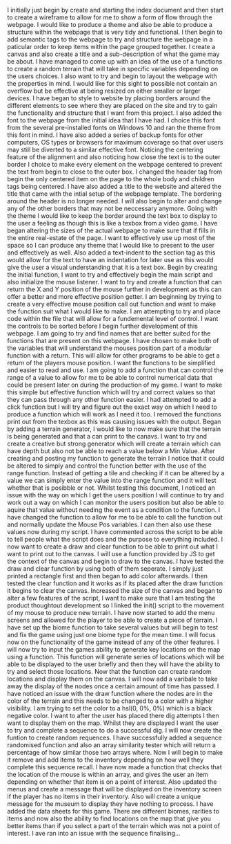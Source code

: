 I initially just begin by create and starting the index document and then start to create a wireframe to allow for me to show a form of flow through the webpage. I would like to produce a theme and also be able to produce a structure within the webpage that is very tidy and functional.
I then begin to add semantic tags to the webpage to try and structure the webpage in a paticular order to keep items within the page grouped together. I create a canvas and also create a title and a sub-description of what the game may be about. I have managed to come up with an idea of the use of a functions to create a random terrain that will take in specific variables depending on the users choices.
I also want to try and begin to layout the webpage with the properties in mind. I would like for this sight to possible not contain an overflow but be effective at being resized on either smaller or larger devices.
I have began to style to website by placing borders around the different elements to see where they are placed on the site and try to gain the functionality and structure that I want from this project. I also added the font to the webpage from the initial idea that I have had. I choice this font from the several pre-installed fonts on Windows 10 and ran the theme from this font in mind. I have also added a series of backup fonts for other computers, OS types or browsers for maximum coverage so that over users may still be diverted to a similar effective font.
Noticing the centering feature of the alignment and also noticing how close the text is to the outer border I choice to make every element on the webpage centered to prevent the text from begin to close to the outer box. I changed the header tag from begin the only centered item on the page to the whole body and children tags being centered.
I have also added a title to the website and altered the title that came with the intial setup of the webpage template.
The bordering around the header is no longer needed. I will also begin to alter and change any of the other borders that may not be neccessary anymore. Going with the theme I would like to keep the border around the text box to display to the user a feeling as though this is like a texbox from a video game.
I have began altering the sizes of the actual webpage to make sure that if fills in the entire real-estate of the page. I want to effectively use up most of the space so I can produce any theme that I would like to present to the user and effectively as well.
Also added a text-indent to the section tag as this would allow for the text to have an indentation for later use as this would give the user a visual understanding that it is a text box.
Begin by creating the initial function, I want to try and effectively begin the main script and also initialize the mouse listener. I want to try and create a function that can return the X and Y position of the mouse further in development as this can offer a better and more effective position getter.
I am beginning by trying to create a very effective mouse position call out function and want to make the function suit what I would like to make.
I am attempting to try and place code within the file that will allow for a fundemental level of control. I want the controls to be sorted before I begin further development of this webpage. I am going to try and find names that are better suited for the functions that are present on this webpage.
I have chosen to make both of the variables that will understand the mouses position part of a modular function with a return. This will allow for other programs to be able to get a return of the players mouse position. I want the functions to be simplified and easier to read and use.
I am going to add a function that can control the range of a value to allow for me to be able to control numerical data that could be present later on during the production of my game. I want to make this simple but effective function which will try and correct values so that they can pass through any other function easier.
I had attempted to add a click function but I will try and figure out the exact way on which I need to produce a function which will work as I need it too. I removed the functions print out from the texbox as this was causing issues with the output.
Began by adding a terrain generator, I would like to now make sure that the terrain is being generated and that a can print to the canavs. I want to try and create a creative but strong generator which will create a terrain which can have depth but also not be able to reach a value below a Min Value.
After creating and posting my function to generate the terrain I notice that it could be altered to simply and control the function better with the use of the range function. Instead of getting a tile and checking if it can be altered by a value we can simply enter the value into the range function and it will test whether that is posibble or not.
Whilst testing this document, I noticed an issue with the way on which I get the users position I will continue to try and work out a way on which I can monitor the users position but also be able to aquire that value without needing the event as a condition to the function.
I have changed the function to allow for me to be able to call the function out and normally update the Mouse Pos variables. I can then also use these values now during my script.
I have commented across the script to be able to tell people what the script does and the purpose to everything included.
I now want to create a draw and clear function to be able to print out what I want to print out to the canvas. I will use a function provided by JS to get the context of the canvas and begin to draw to the canvas.
I have tested the draw and clear function by using both of them seperate. I simply just printed a rectangle first and then began to add color afterwards. I then tested the clear function and it works as if its placed after the draw function it begins to clear the canvas.
Increased the size of the canvas and began to alter a few features of the script, I want to make sure that I am testing the product thoughtout development so I linked the init() script to the movement of my mouse to produce new terrain.
I have now started to add the menu screens and allowed for the player to be able to create a piece of terrain. I have set up the biome function to take several values but will begin to test and fix the game using just one biome type for the mean time. I will focus now on the functionality of the game instead of any of the other features. I will now try to input the games ability to generate key locations on the map using a function.
This function will generate series of locations which will be able to be displayed to the user briefly and then they will have the ability to try and select those locations.
Now that the function can create random locations and display them on the canvas. I will now add a varibale to take away the display of the nodes once a certain amount of time has passed.
I have noticed an issue with the draw function where the nodes are in the color of the terrain and this needs to be changed to a color with a higher visibility. I am trying to set the color to a hsl(0, 0%, 0%) which is a black negative color.
I want to after the user has placed there dig attempts I then want to display them on the map. Whilst they are displayed I want the user to try and complete a sequence to do a successful dig. I will now create the funtion to create random requences.
I have successfully added a sequence randomised function and also an array similarity tester which will return a percentage of how similar those two arrays where. Now I will begin to make it remove and add items to the inventory depending on how well they complete this sequence recall.
I have now made a function that checks that the location of the mouse is within an array, and gives the user an item depending on whether that item is on a point of interest.
Also updated the menus and create a message that will be displayed on the inventory screen if the player has no items in their inventory. Also will create a unique message for the museum to display they have nothing to process.
I have added the data sheets for this game. There are different biomes, rarities to items and now also the ability to find locations on the map that give you better items than if you select a part of the terrain which was not a point of interest.
I ave ran into an issue with the sequence finalising...